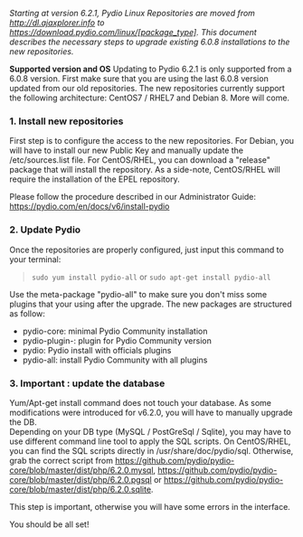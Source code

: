 *Starting at version 6.2.1, Pydio Linux Repositories are moved from http://dl.ajaxplorer.info to https://download.pydio.com/linux/[package_type]. This document describes the necessary steps to upgrade existing 6.0.8 installations to the new repositories.*

**Supported version and OS**
Updating to Pydio 6.2.1 is only supported from a 6.0.8 version.
First make sure that you are using the last 6.0.8 version updated from our old repositories.
The new repositories currently support the following architecture: CentOS7 / RHEL7 and Debian 8. More will come.

### 1. Install new repositories

First step is to configure the access to the new repositories. For Debian, you will have to install our new Public Key and manually update the /etc/sources.list file. For CentOS/RHEL, you can download a "release" package that will install the repository. As a side-note, CentOS/RHEL will require the installation of the EPEL repository.

Please follow the procedure described in our Administrator Guide: https://pydio.com/en/docs/v6/install-pydio

### 2. Update Pydio

Once the repositories are properly configured, just input this command to your terminal:
> `sudo yum install pydio-all`
or
> `sudo apt-get install pydio-all`

Use the meta-package "pydio-all" to make sure you don't miss some plugins that your using after the upgrade. 
The new packages are structured as follow: 
- pydio-core: minimal Pydio Community installation
- pydio-plugin-<name>: plugin for Pydio Community version
- pydio:  Pydio install with officials plugins
- pydio-all: install Pydio Community with all plugins

### 3. Important : update the database

Yum/Apt-get install command does not touch your database. As some modifications were introduced for v6.2.0, you will have to manually upgrade the DB.  
Depending on your DB type (MySQL / PostGreSql / Sqlite), you may have to use different command line tool to apply the SQL scripts.
On CentOS/RHEL, you can find the SQL scripts directly in /usr/share/doc/pydio/sql.
Otherwise, grab the correct script from https://github.com/pydio/pydio-core/blob/master/dist/php/6.2.0.mysql, https://github.com/pydio/pydio-core/blob/master/dist/php/6.2.0.pgsql or https://github.com/pydio/pydio-core/blob/master/dist/php/6.2.0.sqlite.

This step is important, otherwise you will have some errors in the interface.

You should be all set!

